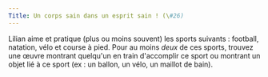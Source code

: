 ```yaml
---
Title: Un corps sain dans un esprit sain ! (\#26)
---
```


Lilian aime et pratique (plus ou moins souvent) les sports suivants : football, natation, vélo et course à pied.
Pour au moins *deux* de ces sports, trouvez une œuvre montrant quelqu'un en train d'accomplir ce sport ou montrant un objet lié à ce sport (ex : un ballon, un vélo, un maillot de bain).
